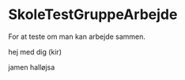 # SkoleTestGruppeArbejde
For at teste om man kan arbejde sammen.

hej med dig (kir)

jamen halløjsa
